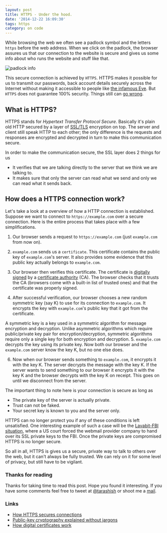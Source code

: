 ```yaml
---
layout: post
title: HTTPS - Under the hood.
date: '2014-12-22 16:09:30'
tags: https
category: on code
---
```


While browsing the web we often see a padlock symbol and the letters `https` before the web address. When we click on the padlock, the browser assures us that our connection to the website is secure and gives us some info about who runs the website and stuff like that.

![padlock info](http://i.imgur.com/JMgIyNt.png)

This secure connection is achieved by `HTTPS`. HTTPS makes it possible for us to transmit our passwords, back account details securely across the Internet without making it accessible to people like [the infamous Eve](http://en.wikipedia.org/wiki/Alice_and_Bob#Cast_of_characters). But `HTTPS` does not guarantee 100% security. Things still can [go wrong](http://en.wikipedia.org/wiki/Transport_Layer_Security#Attacks_against_TLS.2FSSL).

## What is HTTPS?

HTTPS stands for *Hypertext Transfer Protocol Secure*. Basically it's plain old HTTP secured by a layer of [SSL/TLS](http://en.wikipedia.org/wiki/Transport_Layer_Security) encryption on top. The server and client still speak HTTP to each other; the only difference is the requests and responses are encrypted and decrypted in turn to make this communication secure.

In  order to make the communication secure, the SSL layer does 2 things for us

- It verifies that we are talking directly to the server that we think we are talking to.
- It makes sure that only the server can read what we send and only we can read what it sends back.

## How does a HTTPS connection work?

Let's take a look at a overview of how a HTTP connection is established. Suppose we want to connect to `https://example.com` over a secure connection. Here is the entire process that takes place with a few simplifications.

1. Our browser sends a request to `https://example.com` (just `example.com` from now on).

2. `example.com` sends us a `certificate`. This certificate contains the public key of `example.com`'s server. It also provides some evidence that this public key actually belongs to `example.com`.

3. Our browser then verifies this certificate. The certificate is [digitally signed](http://en.wikipedia.org/wiki/Digital_signature) by a [certificate authority](http://en.wikipedia.org/wiki/Certificate_authority) (CA). The browser checks that it trusts the CA (browsers come with a built-in list of trusted ones) and that the certificate was properly signed.

4. After successful verification, our browser chooses a new random symmetric key (say K) to use for its connection to `example.com`. It encrypts the key with `example.com`'s public key that it got from the certificate.

  A symmetric key is a key used in a symmetric algorithm for message encryption and decryption. Unlike asymmetric algorithms which require public/private key pair for encryption/decryption, symmetric algorithms require only a single key for both encryption and decryption.
5.  `example.com` decrypts the key using its private key. Now both our browser and the `example.com` server know the key K, but no one else does.

6. Now when our browser sends something to `example.com`, it encrypts it with the key K. The server decrypts the message with the key K.
If the server wants to send something to our browser it encrypts it with the key K and the browser decrypts with the key K on receipt. This goes on until we disconnect from the server.

The important thing to note here is your connection is secure as long as

- The private key of the server is actually private.
- Trust can not be faked.
- Your secret key is known to you and the server only.

HTTPS can no longer protect you if any of these conditions is left unsatisfied. One interesting example of such a case will be the [Lavabit-FBI situation](http://www.wired.com/2013/10/lavabit_unsealed/), where a US court forced the webmail provider company to hand over its SSL private keys to the FBI. Once the private keys are compromised HTTPS is no longer secure.

So all in all, HTTPS is gives us a secure, private way to talk to others over the web, but it can't always be fully trusted. We can rely on it for some level of privacy, but still have to be vigilant.

### Thanks for reading
Thanks for taking time to read this post. Hope you found it interesting. If you have some comments feel free to tweet at [@tarashish](https://twitter.com/tarashish) or shoot me a [mail](mailto:tarashish.mishra@gmail.com).

### Links

- [How HTTPS secures connections](http://blog.hartleybrody.com/https-certificates/)
- [Public-key cryptography explained without jargons](https://medium.com/@vrypan/explaining-public-key-cryptography-to-non-geeks-f0994b3c2d5)
- [How digital certificates work](https://en.wikipedia.org/wiki/Public_key_certificate)


